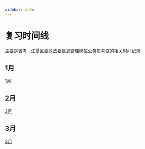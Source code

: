 ```yaml
---
sidebar: auto
---
```


# 复习时间线

主要是省考--江夏区委政法委信息管理岗位公务员考试的相关时间记录

## 1月
[1月](/examinationStudy/timeLine/January/ "1月")

## 2月
[2月](/examinationStudy/timeLine/February/ "2月")

## 3月
[3月](/examinationStudy/timeLine/March/ "3月")
